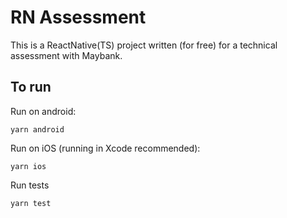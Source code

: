 # RN Assessment

This is a ReactNative(TS) project written (for free) for a technical assessment with Maybank.

## To run

Run on android:

```yarn android```

Run on iOS (running in Xcode recommended):

```yarn ios```

Run tests

```yarn test```